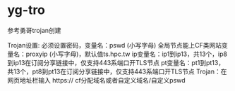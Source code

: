 # yg-tro
参考勇哥trojan创建


Trojan设置:
必须设置密码，变量名：pswd (小写字母)
全局节点能上CF类网站变量名：proxyip (小写字母)，默认值ts.hpc.tw
ip变量名：ip1到ip13，共13个，ip8到ip13在订阅分享链接中，仅支持443系端口开TLS节点
pt变量名：pt1到pt13，共13个，pt8到pt13在订阅分享链接中，仅支持443系端口开TLS节点
Trojan：在网页地址栏输入 https:// cf分配域名或者自定义域名/自定义pswd
